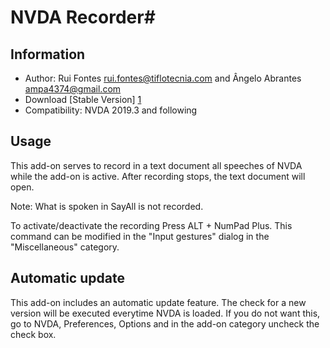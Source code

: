 # NVDA Recorder#

## Information
* Author: Rui Fontes <rui.fontes@tiflotecnia.com> and  Ângelo Abrantes <ampa4374@gmail.com>
* Download [Stable Version] [1]
* Compatibility: NVDA 2019.3 and following

## Usage
This add-on serves to record in a text document all speeches of NVDA while the add-on is active.
After recording stops, the text document will open.

Note: What is spoken in SayAll is not recorded.

To activate/deactivate the recording Press ALT + NumPad Plus.
This command can be modified in the "Input gestures" dialog in the "Miscellaneous" category.


## Automatic update

This add-on includes an automatic update feature.
The check for a new version will be executed everytime NVDA is loaded.
If you do not want this, go to NVDA, Preferences, Options and in the add-on category uncheck the check box.


[1]: https://github.com/ruifontes/NVDARecorder/releases/download/21.08.17/NVDARecorder-21.08.17.nvda-addon
